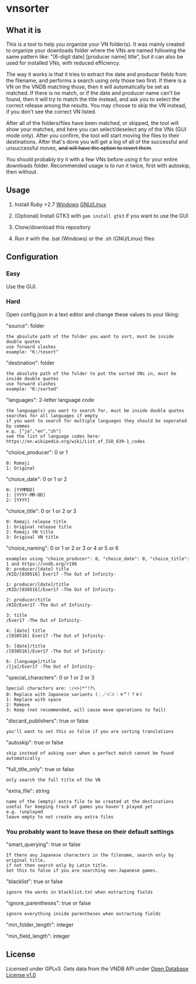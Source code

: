 # vnsorter

## What it is

This is a tool to help you organize your VN folder(s). It was mainly created to organize your downloads folder where the VNs are named following the same pattern like: "[6-digit date] [producer name] title", but it can also be used for installed VNs, with reduced efficiency. 

The way it works is that it tries to extract the date and producer fields from the filename, and performs a search using only those two first. If there is a VN on the VNDB matching those, then it will automatically be set as matched. If there is no match, or if the date and producer name can't be found, then it will try to match the title instead, and ask you to select the correct release among the results. You may choose to skip the VN instead, if you don't see the correct VN listed.

After all of the folders/files have been matched, or skipped, the tool will show your matches, and here you can select/deselect any of the VNs (GUI mode only). After you confirm, the tool will start moving the files to their destinations. After that's done you will get a log of all of the successful and unsuccessful moves, ~~and will have the option to revert them~~.

You should probably try it with a few VNs before using it for your entire downloads folder. Recommended usage is to run it twice, first with autoskip, then without.
## Usage

1. Install Ruby >2.7 [Windows](https://rubyinstaller.org/downloads/) [GNU/Linux](https://www.ruby-lang.org/en/documentation/installation/)

2. (Optional) Install GTK3 with `gem install gtk3` if you want to use the GUI

3. Clone/download this repository

4. Run it with the .bat (Windows) or the .sh (GNU/Linux) files

## Configuration

### Easy
  Use the GUI.
### Hard
Open config.json in a text editor and change these values to your liking:

  "source": folder  
  
    the absolute path of the folder you want to sort, must be inside double quotes
    use forward slashes 
    example: "K:/tosort"

  "destination": folder  
  
    the absolute path of the folder to put the sorted VNs in, must be inside double quotes
    use forward slashes 
    example: "K:/sorted"  

  "languages": 2-letter language code
  
    the language(s) you want to search for, must be inside double quotes
    searches for all languages if empty
    if you want to search for multiple languages they should be seperated by commas
    e.g. ["ja","en","zh"]
    see the list of language codes here: https://en.wikipedia.org/wiki/List_of_ISO_639-1_codes  

  "choice_producer": 0 or 1  
  
    0: Romaji 
    1: Original

  "choice_date": 0 or 1 or 2  

  
    0: [YYMMDD]
    1: [YYYY-MM-DD]
    2: [YYYY]
  "choice_title": 0 or 1 or 2 or 3  

    0: Romaji release title
    1: Original release title
    2: Romaji VN title
    3: Original VN title  

  "choice_naming": 0 or 1 or 2 or 3 or 4 or 5 or 6  
  
    examples using "choice_producer": 0, "choice_date": 0, "choice_title": 1 and https://vndb.org/r196  
    0: producer/[date] title
    /KID/[030516] Ever17 -The Out of Infinity-

    1: producer/[date]/title
    /KID/[030516]/Ever17 -The Out of Infinity-

    2: producer/title
    /KID/Ever17 -The Out of Infinity-

    3: title
    /Ever17 -The Out of Infinity-

    4: [date] title
    /[030516] Ever17 -The Out of Infinity-

    5: [date]/title
    /[030516]/Ever17 -The Out of Infinity-

    6: [language]/title
    /[ja]/Ever17 -The Out of Infinity-  

"special_characters": 0 or 1 or 2 or 3  

    Special characters are: :/<>|*"!?\
    0: Replace with Japanese variants (：／＜＞｜＊”！？￥)
    1: Replace with space
    2: Remove
    3: Keep (not recommended, will cause move operations to fail)  

  "discard_publishers": true or false  
  
    you'll want to set this as false if you are sorting translations  

  "autoskip": true or false  

    skip instead of asking user when a perfect match cannot be found automatically  
  "full_title_only": true or false  

    only search the full title of the VN  
  "extra_file": string  

    name of the (empty) extra file to be created at the destinations
    useful for keeping track of games you haven't played yet
    e.g. !unplayed
    leave empty to not create any extra files
    
### You probably want to leave these on their default settings
 "smart_querying": true or false  
  
    If there any Japanese characters in the filename, search only by original title,
    if not then search only by Latin title.
    Set this to false if you are searching non-Japanese games.

  "blacklist": true or false  
  
    ignore the words in blacklist.txt when extracting fields

  "ignore_parentheses": true or false  
  
    ignore everything inside parentheses when extracting fields  

  "min_folder_length": integer

  "min_field_length": integer

## License

Licensed under GPLv3. Gets data from the VNDB API under [Open Database License v1.0](https://opendatacommons.org/licenses/odbl/1-0/)
